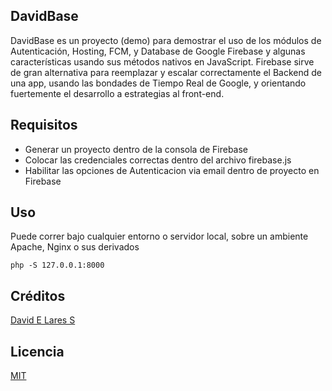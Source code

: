 ## DavidBase

DavidBase es un proyecto (demo) para demostrar el uso de los módulos de Autenticación, Hosting, FCM, y Database de Google Firebase y algunas características usando sus métodos nativos en JavaScript. Firebase sirve de gran alternativa para reemplazar y escalar correctamente el Backend de una app, usando las bondades de Tiempo Real de Google, y orientando fuertemente el desarrollo a estrategias al front-end.

## Requisitos

- Generar un proyecto dentro de la consola de Firebase
- Colocar las credenciales correctas dentro del archivo firebase.js
- Habilitar las opciones de Autenticacion via email dentro de proyecto en Firebase

## Uso

Puede correr bajo cualquier entorno o servidor local, sobre un ambiente Apache, Nginx o sus derivados

```
php -S 127.0.0.1:8000
```

## Créditos
[David E Lares S](https://davidlares.com)

## Licencia
[MIT](https://opensource.org/licenses/MIT)

